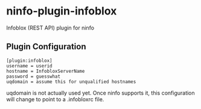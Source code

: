 ninfo-plugin-infoblox
=====================

Infoblox (REST API) plugin for ninfo

Plugin Configuration
--------------------

```
[plugin:infoblox]
username = userid
hostname = InfobloxServerName
password = guesswhat
uqdomain = assume this for unqualified hostnames
```

uqdomain is not actually used yet. Once ninfo supports it, this configuration will change to point to a .infobloxrc file.
